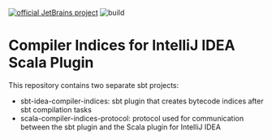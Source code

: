 [![official JetBrains project](http://jb.gg/badges/official.svg)](https://confluence.jetbrains.com/display/ALL/JetBrains+on+GitHub)
![build](https://github.com/jastice/intellij-compiler-indices/workflows/build/badge.svg)

# Compiler Indices for IntelliJ IDEA Scala Plugin

This repository contains two separate sbt projects:

* sbt-idea-compiler-indices: sbt plugin that creates bytecode indices after sbt compilation tasks
* scala-compiler-indices-protocol: protocol used for communication between the sbt plugin and the Scala plugin for IntelliJ IDEA
